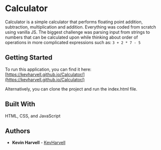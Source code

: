 # Calculator

Calculator is a simple calculator that performs floating point addition, subtraction, multiplication and addition. Everything was coded from scratch using vanilla JS. The biggest challenge was parsing input from strings to numbers that can be calculated upon while thinking about order of operations in more complicated expressions such as: `3 + 2 * 7 - 5`

## Getting Started

To run this application, you can find it here: [https://kevharvell.github.io/Calculator/](https://kevharvell.github.io/Calculator/)

Alternatively, you can clone the project and run the index.html file.

## Built With

HTML, CSS, and JavaScript

## Authors

* **Kevin Harvell** - [KevHarvell](https://github.com/kevharvell)

